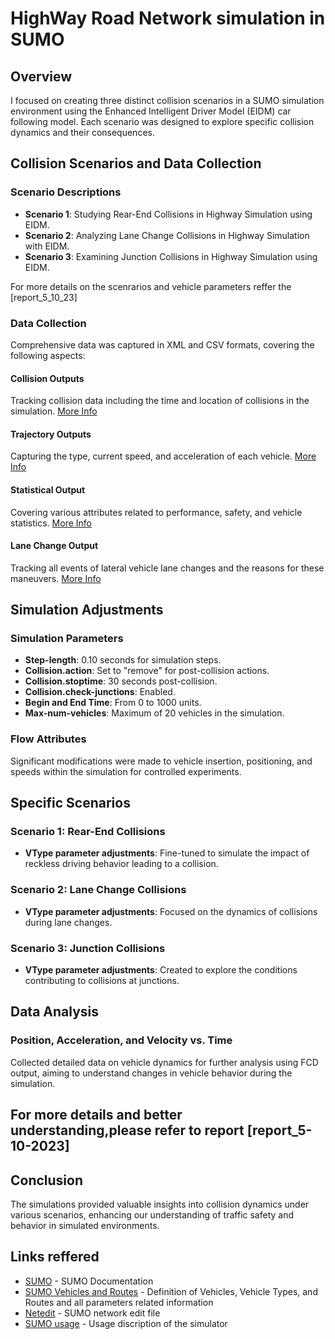 # HighWay Road Network simulation in SUMO

## Overview
I focused on creating three distinct collision scenarios in a SUMO simulation environment using the Enhanced Intelligent Driver Model (EIDM) car following model. Each scenario was designed to explore specific collision dynamics and their consequences. 

## Collision Scenarios and Data Collection

### Scenario Descriptions
- **Scenario 1**: Studying Rear-End Collisions in Highway Simulation using EIDM.
- **Scenario 2**: Analyzing Lane Change Collisions in Highway Simulation with EIDM.
- **Scenario 3**: Examining Junction Collisions in Highway Simulation using EIDM.

For more details on the scenrarios and vehicle parameters reffer the [report_5_10_23]

### Data Collection
Comprehensive data was captured in XML and CSV formats, covering the following aspects:

#### Collision Outputs
Tracking collision data including the time and location of collisions in the simulation. [More Info](https://sumo.dlr.de/docs/Simulation/Output/Collisions.html)

#### Trajectory Outputs
Capturing the type, current speed, and acceleration of each vehicle. [More Info](https://sumo.dlr.de/docs/Simulation/Output/AmitranOutput.html)

#### Statistical Output
Covering various attributes related to performance, safety, and vehicle statistics. [More Info](https://sumo.dlr.de/docs/Simulation/Output/StatisticOutput.html)

#### Lane Change Output
Tracking all events of lateral vehicle lane changes and the reasons for these maneuvers. [More Info](https://sumo.dlr.de/docs/Simulation/Output/Lanechange.html)

## Simulation Adjustments

### Simulation Parameters
- **Step-length**: 0.10 seconds for simulation steps.
- **Collision.action**: Set to "remove" for post-collision actions.
- **Collision.stoptime**: 30 seconds post-collision.
- **Collision.check-junctions**: Enabled.
- **Begin and End Time**: From 0 to 1000 units.
- **Max-num-vehicles**: Maximum of 20 vehicles in the simulation.

### Flow Attributes
Significant modifications were made to vehicle insertion, positioning, and speeds within the simulation for controlled experiments.

## Specific Scenarios

### Scenario 1: Rear-End Collisions
- **VType parameter adjustments**: Fine-tuned to simulate the impact of reckless driving behavior leading to a collision.

### Scenario 2: Lane Change Collisions
- **VType parameter adjustments**: Focused on the dynamics of collisions during lane changes.

### Scenario 3: Junction Collisions
- **VType parameter adjustments**: Created to explore the conditions contributing to collisions at junctions.

## Data Analysis

### Position, Acceleration, and Velocity vs. Time
Collected detailed data on vehicle dynamics for further analysis using FCD output, aiming to understand changes in vehicle behavior during the simulation.

## For more details and better understanding,please refer to report [report_5-10-2023]

## Conclusion
The simulations provided valuable insights into collision dynamics under various scenarios, enhancing our understanding of traffic safety and behavior in simulated environments.

## Links reffered
- [SUMO] - SUMO Documentation
- [SUMO Vehicles and Routes] - Definition of Vehicles, Vehicle Types, and Routes and all parameters related information
- [Netedit] - SUMO network edit file
- [SUMO usage] - Usage discription of the simulator




[SUMO]: <https://sumo.dlr.de/docs/index.html>
[SUMO Vehicles and Routes]: <https://sumo.dlr.de/docs/Definition_of_Vehicles%2C_Vehicle_Types%2C_and_Routes.html#junction_model_parameters>
[Netedit]: <https://sumo.dlr.de/docs/Netedit/>
[SUMO usage]: <https://sumo.dlr.de/docs/sumo.html>
[xml2csv]: <https://sumo.dlr.de/docs/Tools/Xml.html>
[Full output xml]: <https://sumo.dlr.de/docs/Simulation/Output/FullOutput.html>


